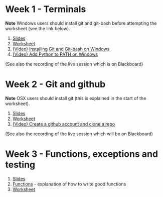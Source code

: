 # Week 1 - Terminals

**Note** Windows users should install git and git-bash before attempting the
worksheet (see the link below).

1. [Slides](slides1/)
2. [Worksheet](worksheet1/)
3. [(Video) Installing Git and Git-bash on Windows](
    https://web.microsoftstream.com/video/c0238bf3-ba21-4407-9263-8bfafc43991b?list=studio)
4. [(Video) Add Python to PATH on Windows](
    https://web.microsoftstream.com/video/c4c0ced6-c526-4696-99bc-14236b37cd28?list=studio)

(See also the recording of the live session which is on Blackboard)

# Week 2 - Git and github

**Note** OSX users should install git (this is explained in the start of the
worksheet).

1. [Slides](slides2/)
2. [Worksheet](worksheet2/)
3. [(Video) Create a github account and clone a repo](
    https://web.microsoftstream.com/video/1138576c-6a80-4bb0-ad8d-c97dcef917ad)

(See also the recording of the live session which will be on Blackboard)

# Week 3 - Functions, exceptions and testing

1. [Slides](slides3/)
2. [Functions](functions/) - explanation of how to write good functions
3. [Worksheet](worksheet3/)
